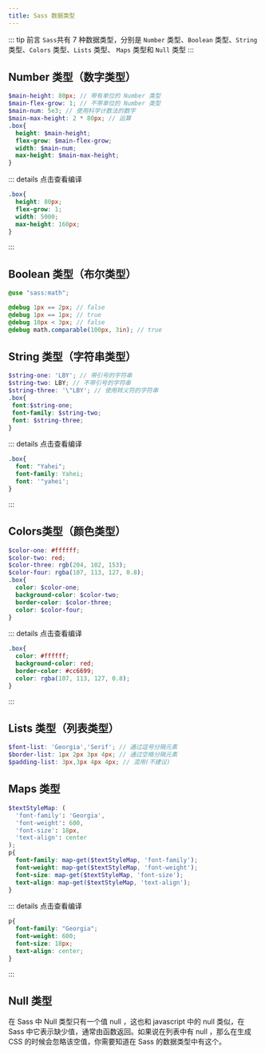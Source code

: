 ```yaml
---
title: Sass 数据类型
---
```

::: tip 前言
`Sass`共有 7 种数据类型，分别是 `Number` 类型、`Boolean` 类型、`String` 类型、`Colors` 类型、`Lists` 类型、 `Maps` 类型和 `Null` 类型
:::

## Number 类型（数字类型）
```scss
$main-height: 80px; // 带有单位的 Number 类型
$main-flex-grow: 1; // 不带单位的 Number 类型
$main-num: 5e3; // 使用科学计数法的数字
$main-max-height: 2 * 80px; // 运算
.box{
  height: $main-height;
  flex-grow: $main-flex-grow;
  width: $main-num;
  max-height: $main-max-height;
}
```
::: details 点击查看编译
```css
.box{
  height: 80px;
  flex-grow: 1;
  width: 5000;
  max-height: 160px;
}
```
:::


## Boolean 类型（布尔类型）
```scss
@use "sass:math";

@debug 1px == 2px; // false
@debug 1px == 1px; // true
@debug 10px < 3px; // false
@debug math.comparable(100px, 3in); // true
```

## String 类型（字符串类型）
```scss
$string-one: 'LBY'; // 带引号的字符串
$string-two: LBY; // 不带引号的字符串
$string-three: '\"LBY'; // 使用转义符的字符串
.box{
 font:$string-one; 
 font-family: $string-two;
 font: $string-three;
}
```
::: details 点击查看编译
```css
.box{
  font: "Yahei";
  font-family: Yahei;
  font: '"yahei';
}
```
:::


## Colors类型（颜色类型）
```scss
$color-one: #ffffff;
$color-two: red;
$color-three: rgb(204, 102, 153);
$color-four: rgba(107, 113, 127, 0.8);
.box{
  color: $color-one;
  background-color: $color-two;
  border-color: $color-three;
  color: $color-four;
}
```
::: details 点击查看编译
```css
.box{
  color: #ffffff;
  background-color: red;
  border-color: #cc6699;
  color: rgba(107, 113, 127, 0.8);
}
```
:::


## Lists 类型（列表类型）
```scss
$font-list: 'Georgia','Serif'; // 通过逗号分隔元素
$border-list: 1px 2px 3px 4px; // 通过空格分隔元素
$padding-list: 3px,3px 4px 4px; // 混用(不建议)
```

## Maps 类型
```scss
$textStyleMap: (
  'font-family': 'Georgia',
  'font-weight': 600,
  'font-size': 18px,
  'text-align': center
);
p{
  font-family: map-get($textStyleMap, 'font-family');
  font-weight: map-get($textStyleMap, 'font-weight');
  font-size: map-get($textStyleMap, 'font-size');
  text-align: map-get($textStyleMap, 'text-align');
}
```
::: details 点击查看编译
```css
p{
  font-family: "Georgia";
  font-weight: 600;
  font-size: 18px;
  text-align: center;
}
```
:::


## Null 类型
在 Sass 中 Null 类型只有一个值 null ，这也和 javascript 中的 null 类似，在 Sass 中它表示缺少值，通常由函数返回。如果说在列表中有 null ，那么在生成 CSS 的时候会忽略该空值，你需要知道在 Sass 的数据类型中有这个。